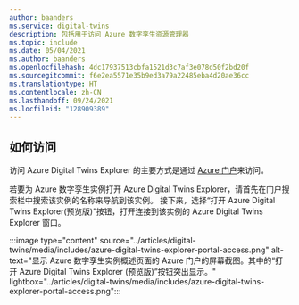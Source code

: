 ```yaml
---
author: baanders
ms.service: digital-twins
description: 包括用于访问 Azure 数字孪生资源管理器
ms.topic: include
ms.date: 05/04/2021
ms.author: baanders
ms.openlocfilehash: 4dc17937513cbfa1521d3c7af3e078d50f2bd20f
ms.sourcegitcommit: f6e2ea5571e35b9ed3a79a22485eba4d20ae36cc
ms.translationtype: HT
ms.contentlocale: zh-CN
ms.lasthandoff: 09/24/2021
ms.locfileid: "128909389"
---
```

## <a name="how-to-access"></a>如何访问

访问 Azure Digital Twins Explorer 的主要方式是通过 [Azure 门户](https://portal.azure.com)来访问。

若要为 Azure 数字孪生实例打开 Azure Digital Twins Explorer，请首先在门户搜索栏中搜索该实例的名称来导航到该实例。 接下来，选择“打开 Azure Digital Twins Explorer(预览版)”按钮，打开连接到该实例的 Azure Digital Twins Explorer 窗口。

:::image type="content" source="../articles/digital-twins/media/includes/azure-digital-twins-explorer-portal-access.png" alt-text="显示 Azure 数字孪生实例概述页面的 Azure 门户的屏幕截图。其中的“打开 Azure Digital Twins Explorer (预览版)”按钮突出显示。" lightbox="../articles/digital-twins/media/includes/azure-digital-twins-explorer-portal-access.png":::
